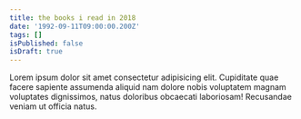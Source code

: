 ```yaml
---
title: the books i read in 2018
date: '1992-09-11T09:00:00.200Z'
tags: []
isPublished: false
isDraft: true
---
```


Lorem ipsum dolor sit amet consectetur adipisicing elit. Cupiditate quae facere sapiente assumenda aliquid nam dolore nobis voluptatem magnam voluptates dignissimos, natus doloribus obcaecati laboriosam! Recusandae veniam ut officia natus.
